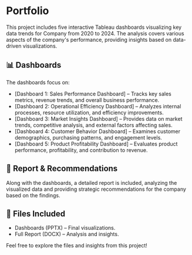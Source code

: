 # Portfolio

This project includes five interactive Tableau dashboards visualizing key data trends for Company from 2020 to 2024. The analysis covers various aspects of the company's performance, providing insights based on data-driven visualizations.

## 📊 Dashboards  
The dashboards focus on:  
- [Dashboard 1: Sales Performance Dashboard] – Tracks key sales metrics, revenue trends, and overall business performance.
- [Dashboard 2: Operational Efficiency Dashboard] –  Analyzes internal processes, resource utilization, and efficiency improvements.
- [Dashboard 3: Market Insights Dashboard] –  Provides data on market trends, competitive analysis, and external factors affecting sales.
- [Dashboard 4: Customer Behavior Dashboard] – Examines customer demographics, purchasing patterns, and engagement levels.
- [Dashboard 5: Product Profitability Dashboard] – Evaluates product performance, profitability, and contribution to revenue.

## 📄 Report & Recommendations  
Along with the dashboards, a detailed report is included, analyzing the visualized data and providing strategic recommendations for the company based on the findings.  

## 📂 Files Included  
- Dashboards (PPTX) – Final visualizations.  
- Full Report (DOCX) – Analysis and insights.  

Feel free to explore the files and insights from this project!
